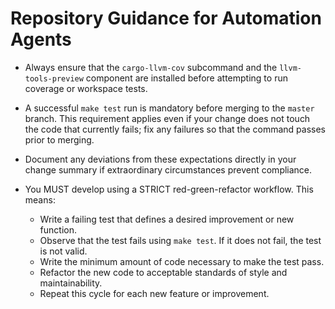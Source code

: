 # Repository Guidance for Automation Agents

- Always ensure that the `cargo-llvm-cov` subcommand and the `llvm-tools-preview` component are installed before attempting to run coverage or workspace tests.
- A successful `make test` run is mandatory before merging to the `master` branch. This requirement applies even if your change does not touch the code that currently fails; fix any failures so that the command passes prior to merging.
- Document any deviations from these expectations directly in your change summary if extraordinary circumstances prevent compliance.

- You MUST develop using a STRICT red-green-refactor workflow. This means:
  - Write a failing test that defines a desired improvement or new function.
  - Observe that the test fails using `make test`. If it does not fail, the test is not valid.
  - Write the minimum amount of code necessary to make the test pass.
  - Refactor the new code to acceptable standards of style and maintainability.
  - Repeat this cycle for each new feature or improvement.